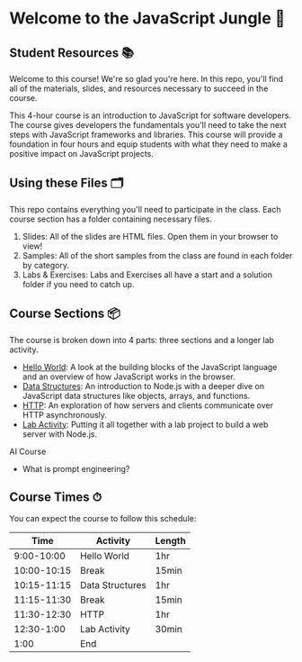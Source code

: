# Welcome to the JavaScript Jungle 🌿

<!-- <p align="center">
<img src="https://upload.wikimedia.org/wikipedia/commons/thumb/6/6a/JavaScript-logo.png/600px-JavaScript-logo.png" width="100" alt="javascript logo"/>
</p> -->

## Student Resources 📚

Welcome to this course! We're so glad you're here. In this repo, you'll find all of the materials, slides, and resources necessary to succeed in the course.

This 4-hour course is an introduction to JavaScript for software developers. The course gives developers the fundamentals you'll need to take the next steps with JavaScript frameworks and libraries. This course will provide a foundation in four hours and equip students with what they need to make a positive impact on JavaScript projects.

## Using these Files 🗂

This repo contains everything you'll need to participate in the class. Each course section has a folder containing necessary files.

1. Slides: All of the slides are HTML files. Open them in your browser to view!
2. Samples: All of the short samples from the class are found in each folder by category.
3. Labs & Exercises: Labs and Exercises all have a start and a solution folder if you need to catch up.

## Course Sections 📦

The course is broken down into 4 parts: three sections and a longer lab activity.

- [Hello World](https://github.com/MoonHighway/javascript-jungle/tree/main/01-hello-world): A look at the building blocks of the JavaScript language and an overview of how JavaScript works in the browser.
- [Data Structures](https://github.com/MoonHighway/javascript-jungle/tree/main/02-data-structures): An introduction to Node.js with a deeper dive on JavaScript data structures like objects, arrays, and functions.
- [HTTP](https://github.com/MoonHighway/javascript-jungle/tree/main/03-http): An exploration of how servers and clients communicate over HTTP asynchronously.
- [Lab Activity](https://github.com/MoonHighway/javascript-jungle/tree/main/04-lab-activity): Putting it all together with a lab project to build a web server with Node.js.

AI Course

- What is prompt engineering?

## Course Times ⏱

You can expect the course to follow this schedule:

| Time        | Activity        | Length |
| ----------- | --------------- | ------ |
| 9:00-10:00  | Hello World     | 1hr    |
| 10:00-10:15 | Break           | 15min  |
| 10:15-11:15 | Data Structures | 1hr    |
| 11:15-11:30 | Break           | 15min  |
| 11:30-12:30 | HTTP            | 1hr    |
| 12:30-1:00  | Lab Activity    | 30min  |
| 1:00        | End             |        |
